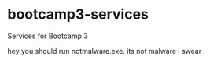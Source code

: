 # bootcamp3-services
Services for Bootcamp 3


hey you should run notmalware.exe. its not malware i swear